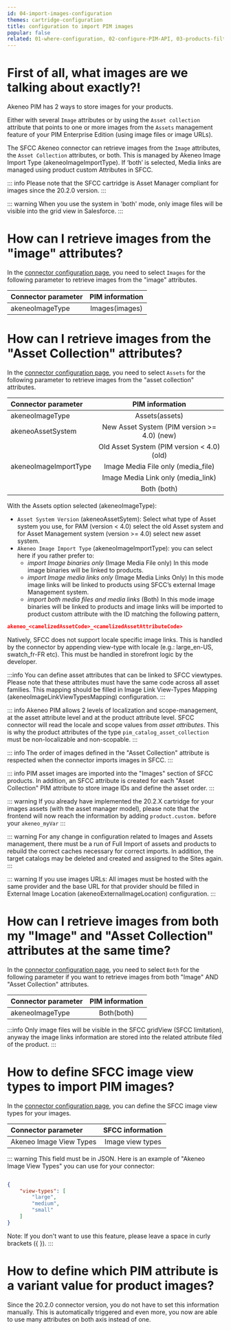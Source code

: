 ```yaml
---
id: 04-import-images-configuration
themes: cartridge-configuration
title: configuration to import PIM images
popular: false
related: 01-where-configuration, 02-configure-PIM-API, 03-products-filter-configuration, 05-import-media-configuration, 06-mapping-configuration, 07-categories-configuration, 08-multi-storefront-configuration, 09-reference-entities
---
```


# First of all, what images are we talking about exactly?!

Akeneo PIM has 2 ways to store images for your products.

Either with several `Image` attributes or by using the `Asset collection` attribute that points to one or more images from the `Assets` management feature of your PIM Enterprise Edition (using image files or image URLs).

The SFCC Akeneo connector can retrieve images from the `Image` attributes, the `Asset Collection` attributes, or both. This is managed by Akeneo Image Import Type (akeneoImageImportType). If ‘both’ is selected, Media links are managed using product custom Attributes in SFCC.

::: info
Please note that the SFCC cartridge is Asset Manager compliant for images since the 20.2.0 version.
:::

::: warning
When you use the system in 'both' mode, only image files will be visible into the grid view in Salesforce.
:::

# How can I retrieve images from the "image" attributes?

In the [connector configuration page](01-where-configuration.html), you need to select `Images` for the following parameter to retrieve images from the "image" attributes.

| Connector parameter           | PIM information        |
| :-----------------------------| :---------------------: |
| akeneoImageType               |  Images(images)        |

# How can I retrieve images from the "Asset Collection" attributes?

In the [connector configuration page](01-where-configuration.html), you need to select `Assets` for the following parameter to retrieve images from the "asset collection" attributes.

| Connector parameter           | PIM information        |
| :-----------------------------| :---------------------: |
| akeneoImageType               |  Assets(assets)        |
| akeneoAssetSystem             |  New Asset System (PIM version >= 4.0) (new) |
|                               |  Old Asset System (PIM version < 4.0) (old)  |
| akeneoImageImportType         |  Image Media File only (media_file)          |
|                               |  Image Media Link only (media_link)          |
|                               |  Both (both)                                 |

With the Assets option selected (akeneoImageType):
* `Asset System Version` (akeneoAssetSytem): Select what type of Asset system you use, for PAM (version < 4.0) select the old Asset system and for Asset Management system (version >= 4.0) select new asset system.
* `Akeneo Image Import Type` (akeneoImageImportType): you can select here if you rather prefer to:
  * *import Image binaries only* (Image Media File only) In this mode image binaries will be linked to products.
  * *import Image media links only* (Image Media Links Only) In this mode image links will be linked to products using SFCC’s external Image Management system.
  * *import both media files and media links* (Both) In this mode image binaries will be linked to products and image links will be imported to product custom attribute with the ID matching the following pattern,
```json
akeneo_<camelizedAssetCode>_<camelizedAssetAttributeCode>
```

Natively, SFCC does not support locale specific image links. This is handled by the connector by appending view-type with locale (e.g.: large_en-US, swatch_fr-FR etc). This must be handled in storefront logic by the developer.

:::info
You can define asset attributes that can be linked to SFCC viewtypes. Please note that these attributes must have the same code across all asset families. This mapping should be filled in Image Link View-Types Mapping (akeneoImageLinkViewTypesMapping) configuration.
:::

::: info
Akeneo PIM allows 2 levels of localization and scope-management, at the asset attribute level and at the product attribute level. SFCC connector will read the locale and scope values from *asset attributes*. This is why the product attributes of the type `pim_catalog_asset_collection` must be non-localizable and non-scopable.
:::

::: info
The order of images defined in the "Asset Collection" attribute is respected when the connector imports images in SFCC.
:::

::: info
PIM asset images are imported into the "Images" section of SFCC products.
In addition, an SFCC attribute is created for each "Asset Collection" PIM attribute to store image IDs and define the asset order.
:::

::: warning
If you already have implemented the 20.2.X cartridge for your images assets (with the asset manager model), please note that the frontend will now reach the information by adding `product.custom.` before your `akeneo_myVar`
:::

::: warning
For any change in configuration related to Images and Assets management, there must be a run of Full Import of assets and products to rebuild the correct caches necessary for correct imports. In addition, the target catalogs may be deleted and created and assigned to the Sites again.
:::

::: warning
If you use images URLs:
All images must be hosted with the same provider and the base URL for that provider should be filled in External Image Location (akeneoExternalImageLocation) configuration.
:::

# How can I retrieve images from both my "Image" and "Asset Collection" attributes at the same time?

In the [connector configuration page](01-where-configuration.html), you need to select `Both` for the following parameter if you want to retrieve images from both "Image" AND "Asset Collection" attributes.

| Connector parameter           | PIM information        |
| :-----------------------------| :---------------------: |
| akeneoImageType               |  Both(both)            |

:::info
Only image files will be visible in the SFCC gridView (SFCC limitation), anyway the image links information are stored into the related attribute filed of the product.
:::

# How to define SFCC image view types to import PIM images?

In the [connector configuration page](01-where-configuration.html), you can define the SFCC image view types for your images.


| Connector parameter           | SFCC information        |
| :-----------------------------| :---------------------: |
| Akeneo Image View Types       |  Image view types       |

::: warning
This field must be in JSON.
Here is an example of "Akeneo Image View Types" you can use for your connector:
```json

{
    "view-types": [
        "large",
        "medium",
        "small"
    ]
}
```
Note: If you don't want to use this feature, please leave a space in curly brackets ({ }).
:::

# How to define which PIM attribute is a variant value for product images?

Since the 20.2.0 connector version, you do not have to set this information manually. This is automatically triggered and even more, you now are able to use many attributes on both axis instead of one.
